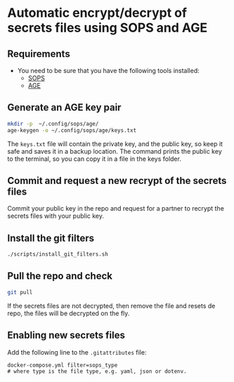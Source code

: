 # Automatic encrypt/decrypt of secrets files using SOPS and AGE

## Requirements

- You need to be sure that you have the following tools installed:
  - [SOPS](https://github.com/getsops/sops/releases)
  - [AGE](https://github.com/FiloSottile/age/releases)

## Generate an AGE key pair

```bash
mkdir -p  ~/.config/sops/age/
age-keygen -o ~/.config/sops/age/keys.txt
```

The `keys.txt` file will contain the private key, and the public key, so keep it safe and saves it in a backup location. The command prints the public key to the terminal, so you can copy it in a file in the keys folder.

## Commit and request a new recrypt of the secrets files

Commit your public key in the repo and request for a partner to recrypt the secrets files with your public key.

## Install the git filters

```bash
./scripts/install_git_filters.sh
```

## Pull the repo and check

```bash
git pull
```

If the secrets files are not decrypted, then remove the file and resets de repo, the files will be decrypted on the fly.

## Enabling new secrets files

Add the following line to the `.gitattributes` file:

```
docker-compose.yml filter=sops_type
# where type is the file type, e.g. yaml, json or dotenv.
```
